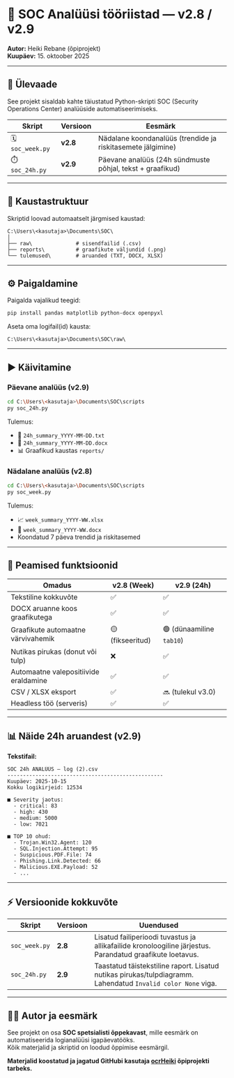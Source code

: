 # 🧠 SOC Analüüsi tööriistad — v2.8 / v2.9

**Autor:** Heiki Rebane (õpiprojekt)  
**Kuupäev:** 15. oktoober 2025  

---

## 📘 Ülevaade

See projekt sisaldab kahte täiustatud Python-skripti SOC (Security Operations Center) analüüside automatiseerimiseks.

| Skript | Versioon | Eesmärk |
|---------|-----------|----------|
| 🗓️ `soc_week.py` | **v2.8** | Nädalane koondanalüüs (trendide ja riskitasemete jälgimine) |
| ⏱️ `soc_24h.py` | **v2.9** | Päevane analüüs (24h sündmuste põhjal, tekst + graafikud) |

---

## 📁 Kaustastruktuur

Skriptid loovad automaatselt järgmised kaustad:
```
C:\Users\<kasutaja>\Documents\SOC\
│
├── raw\              # sisendfailid (.csv)
├── reports\          # graafikute väljundid (.png)
└── tulemused\        # aruanded (TXT, DOCX, XLSX)
```

---

## ⚙️ Paigaldamine

Paigalda vajalikud teegid:

```bash
pip install pandas matplotlib python-docx openpyxl
```

Aseta oma logifail(id) kausta:
```
C:\Users\<kasutaja>\Documents\SOC\raw\
```

---

## ▶️ Käivitamine

### Päevane analüüs (v2.9)
```bash
cd C:\Users\<kasutaja>\Documents\SOC\scripts
py soc_24h.py
```

Tulemus:
- 📄 `24h_summary_YYYY-MM-DD.txt`
- 📘 `24h_summary_YYYY-MM-DD.docx`
- 📊 Graafikud kaustas `reports/`

### Nädalane analüüs (v2.8)
```bash
cd C:\Users\<kasutaja>\Documents\SOC\scripts
py soc_week.py
```

Tulemus:
- 📈 `week_summary_YYYY-WW.xlsx`
- 📘 `week_summary_YYYY-WW.docx`
- Koondatud 7 päeva trendid ja riskitasemed

---

## 🧩 Peamised funktsioonid

| Omadus | v2.8 (Week) | v2.9 (24h) |
|---------|--------------|-------------|
| Tekstiline kokkuvõte | ✅ | ✅ |
| DOCX aruanne koos graafikutega | ✅ | ✅ |
| Graafikute automaatne värvivahemik | 🟡 (fikseeritud) | 🟢 (dünaamiline `tab10`) |
| Nutikas pirukas (donut või tulp) | ❌ | ✅ |
| Automaatne valepositiivide eraldamine | ✅ | ✅ |
| CSV / XLSX eksport | ✅ | 🔜 (tulekul v3.0) |
| Headless töö (serveris) | ✅ | ✅ |

---

## 📊 Näide 24h aruandest (v2.9)

**Tekstifail:**
```
SOC 24h ANALÜÜS — log (2).csv
--------------------------------------------------
Kuupäev: 2025-10-15
Kokku logikirjeid: 12534

■ Severity jaotus:
  - critical: 83
  - high: 430
  - medium: 5000
  - low: 7021

■ TOP 10 ohud:
  - Trojan.Win32.Agent: 120
  - SQL.Injection.Attempt: 95
  - Suspicious.PDF.File: 74
  - Phishing.Link.Detected: 66
  - Malicious.EXE.Payload: 52
  - ...
```

---

## ⚡ Versioonide kokkuvõte

| Skript | Versioon | Uuendused |
|--------|-----------|------------|
| `soc_week.py` | **2.8** | Lisatud failiperioodi tuvastus ja allikafailide kronoloogiline järjestus. Parandatud graafikute loetavus. |
| `soc_24h.py` | **2.9** | Taastatud täistekstiline raport. Lisatud nutikas pirukas/tulpdiagramm. Lahendatud `Invalid color None` viga. |

---

## 👨‍💻 Autor ja eesmärk

See projekt on osa **SOC spetsialisti õppekavast**, mille eesmärk on automatiseerida logianalüüsi igapäevatööks.  
Kõik materjalid ja skriptid on loodud õppimise eesmärgil.

**Materjalid koostatud ja jagatud GitHubi kasutaja [ocrHeiki](https://github.com/ocrHeiki) õpiprojekti tarbeks.**
